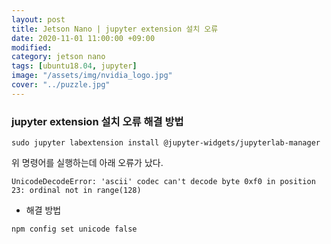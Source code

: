 ```yaml
---
layout: post
title: Jetson Nano | jupyter extension 설치 오류
date: 2020-11-01 11:00:00 +09:00
modified: 
category: jetson nano
tags: [ubuntu18.04, jupyter]
image: "/assets/img/nvidia_logo.jpg"
cover: "../puzzle.jpg"
---
```


### jupyter extension 설치 오류 해결 방법

```
sudo jupyter labextension install @jupyter-widgets/jupyterlab-manager
```

위 명령어를 실행하는데 아래 오류가 났다.  

`UnicodeDecodeError: 'ascii' codec can't decode byte 0xf0 in position 23: ordinal not in range(128)`

- 해결 방법  

```
npm config set unicode false
```